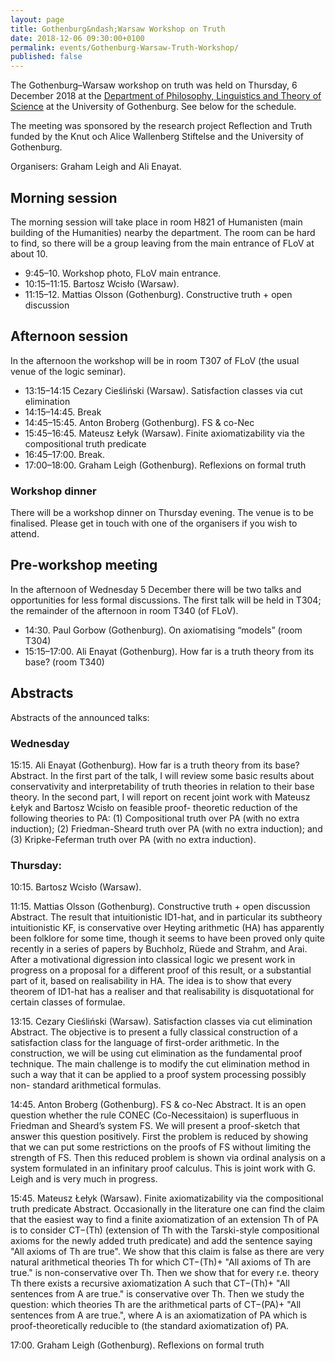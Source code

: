 ```yaml
---
layout: page
title: Gothenburg&ndash;Warsaw Workshop on Truth
date: 2018-12-06 09:30:00+0100
permalink: events/Gothenburg-Warsaw-Truth-Workshop/
published: false
---
```

The Gothenburg–Warsaw workshop on truth was held on Thursday, 6 December 2018 at the [Department of Philosophy, Linguistics and Theory of Science](https://www.gu.se/flov) at the University of Gothenburg.
See below for the schedule.

The meeting was sponsored by the research project Reflection and Truth funded by the Knut och Alice Wallenberg Stiftelse and the University of Gothenburg.

Organisers: Graham Leigh and Ali Enayat.

<!--more-->

## Morning session

The morning session will take place in room H821 of Humanisten (main building of the Humanities) nearby the department. The room can be hard to find, so there will be a group leaving from the main entrance of FLoV at about 10.

- 9:45–10. Workshop photo, FLoV main entrance.
- 10:15–11:15. Bartosz Wcisło (Warsaw).
- 11:15–12. Mattias Olsson (Gothenburg). Constructive truth + open discussion

## Afternoon session

In the afternoon the workshop will be in room T307 of FLoV (the usual venue of the logic seminar).

- 13:15–14:15 Cezary Cieśliński (Warsaw). Satisfaction classes via cut elimination
- 14:15–14:45. Break
- 14:45–15:45. Anton Broberg (Gothenburg). FS & co-Nec
- 15:45–16:45. Mateusz Łełyk (Warsaw). Finite axiomatizability via the compositional truth predicate
- 16:45–17:00. Break.
- 17:00–18:00. Graham Leigh (Gothenburg). Reflexions on formal truth

### Workshop dinner

There will be a workshop dinner on Thursday evening. The venue is to be finalised. Please get in touch with one of the organisers if you wish to attend.

## Pre-workshop meeting

In the afternoon of Wednesday 5 December there will be two talks and opportunities for less formal discussions. The first talk will be held in T304; the remainder of the afternoon in room T340 (of FLoV).

- 14:30. Paul Gorbow (Gothenburg). On axiomatising “models” (room T304) 
- 15:15–17:00. Ali Enayat (Gothenburg). How far is a truth theory from its base? (room T340)

## Abstracts

Abstracts of the announced talks:

### Wednesday

15:15. Ali Enayat (Gothenburg). How far is a truth theory from its base?
Abstract. In the first part of the talk, I will review some basic results about conservativity and interpretability of truth theories in relation to their base theory. In the second part, I will report on recent joint work with Mateusz Łełyk and Bartosz Wcisło on feasible proof- theoretic reduction of the following theories to PA:
(1) Compositional truth over PA (with no extra induction);
(2) Friedman-Sheard truth over PA (with no extra induction); and
(3) Kripke-Feferman truth over PA (with no extra induction).

### Thursday:

10:15. Bartosz Wcisło (Warsaw).

11:15. Mattias Olsson (Gothenburg). Constructive truth + open discussion
Abstract. The result that intuitionistic ID1-hat, and in particular its subtheory intuitionistic
KF, is conservative over Heyting arithmetic (HA) has apparently been folklore for some time, though it seems to have been proved only quite recently in a series of papers by Buchholz, Rüede and Strahm, and Arai. After a motivational digression into classical logic we present work in progress on a proposal for a different proof of this result, or a substantial part of it, based on realisability in HA. The idea is to show that every theorem of ID1-hat has a
realiser and that realisability is disquotational for certain classes of formulae.

13:15. Cezary Cieśliński (Warsaw). Satisfaction classes via cut elimination
Abstract. The objective is to present a fully classical construction of a satisfaction class for the language of first-order arithmetic. In the construction, we will be using cut elimination as the fundamental proof technique. The main challenge is to modify the cut elimination method in such a way that it can be applied to a proof system processing possibly non- standard arithmetical formulas.

14:45. Anton Broberg (Gothenburg). FS & co-Nec
Abstract. It is an open question whether the rule CONEC (Co-Necessitaion) is superfluous in Friedman and Sheard’s system FS. We will present a proof-sketch that answer this question positively. First the problem is reduced by showing that we can put some restrictions on the proofs of FS without limiting the strength of FS. Then this reduced problem is shown via ordinal analysis on a system formulated in an infinitary proof calculus. This is joint work with G. Leigh and is very much in progress.

15:45. Mateusz Łełyk (Warsaw). Finite axiomatizability via the compositional truth predicate
Abstract. Occasionally in the literature one can find the claim that the easiest way to find a finite axiomatization of an extension Th of PA is to consider CT−(Th) (extension of Th with the Tarski-style compositional axioms for the newly added truth predicate) and add the sentence saying "All axioms of Th are true". We show that this claim is false as there are very natural arithmetical theories Th for which CT−(Th)+ "All axioms of Th are true." is non-conservative over Th. Then we show that for every r.e. theory Th there exists a recursive axiomatization A such that CT−(Th)+ "All sentences from A are true." is conservative over Th. Then we study the question: which theories Th are the arithmetical parts of CT−(PA)+ "All sentences from A are true.", where A is an axiomatization of PA which is proof-theoretically reducible to (the standard axiomatization of) PA.

17:00. Graham Leigh (Gothenburg). Reflexions on formal truth
